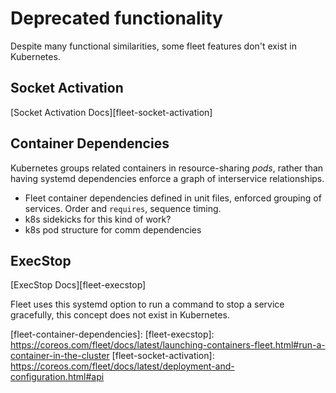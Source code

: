 # Deprecated functionality

Despite many functional similarities, some fleet features don't exist in Kubernetes.


## Socket Activation

[Socket Activation Docs][fleet-socket-activation]


## Container Dependencies

Kubernetes groups related containers in resource-sharing *pods*, rather than having systemd dependencies enforce a graph of interservice relationships.

- Fleet container dependencies defined in unit files, enforced grouping of services. Order and `requires`, sequence timing.
- k8s sidekicks for this kind of work?
- k8s pod structure for comm dependencies

## ExecStop

[ExecStop Docs][fleet-execstop]

Fleet uses this systemd option to run a command to stop a service gracefully, this concept does not exist in Kubernetes.


[fleet-container-dependencies]:
[fleet-execstop]: https://coreos.com/fleet/docs/latest/launching-containers-fleet.html#run-a-container-in-the-cluster
[fleet-socket-activation]: https://coreos.com/fleet/docs/latest/deployment-and-configuration.html#api
